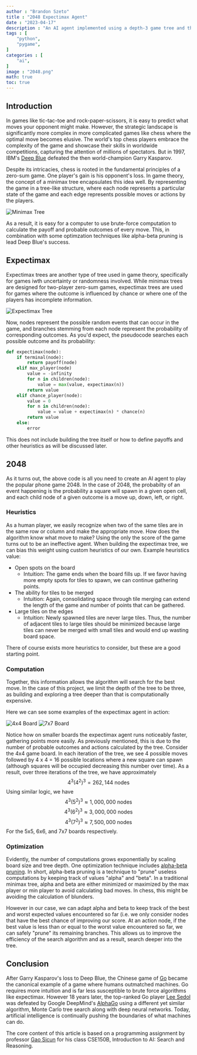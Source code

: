 ```yaml
---
author : "Brandon Szeto"
title : "2048 Expectimax Agent"
date : "2023-04-17"
description : "An AI agent implemented using a depth-3 game tree and the expectimax algorithm. Achieves a score over 20,000 more than 50% of the time."
tags : [
    "python",
    "pygame",
]
categories : [
    "ai",
]
image : "2048.png"
math: true
toc: true
---
```


## Introduction
In games like tic-tac-toe and rock-paper-scissors, it is easy to predict what
moves your opponent might make. However, the strategic landscape is
significantly more complex in more complicated games like chess where the
optimal move becomes elusive. The world's top chess players embrace the
complexity of the game and showcase their skills in worldwide competitions,
capturing the attention of millions of spectators. But in 1997, IBM's [Deep
Blue](https://en.wikipedia.org/wiki/Deep_Blue_(chess_computer))
defeated the then world-champion Garry Kasparov.

Despite its intricacies, chess is rooted in the fundamental
principles of a zero-sum game. One player's gain is his opponent's loss. In
game theory, the concept of a minimax tree encapsulates this idea well. By
representing the game in a tree-like structure, where each node represents a
particular state of the game and each edge represents possible moves or actions
by the players. 

![Minimax Tree](minimax.png)

As a result, it is easy for a computer to use brute-force
computation to calculate the payoff and probable outcomes of every move. This,
in combination with some optimzation techniques like alpha-beta pruning is lead
Deep Blue's success.

## Expectimax

Expectimax trees are another type of tree used in game theory, specifically for
games iwth uncertainty or randomness involved. While minimax trees are designed 
for two-player zero-sum games, expectimax trees are used for games where the 
outcome is influenced by chance or where one of the players has incomplete 
information.

![Expectimax Tree](expectimax.png)

Now, nodes represent the possible random events that can occur in the game, and
branches stemming from each node represent the probability of corresponding
outcomes. As you'd expect, the pseudocode searches each possible outcome and its
probability:

```python
def expectimax(node):
    if terminal(node):
        return payoff(node)
    elif max_player(node)
        value = -infinity
        for n in children(node):
            value = max(value, expectimax(n))
        return value
    elif chance_player(node):
        value = 0
        for n in children(node):
            value = value + expectimax(n) * chance(n)
        return value
    else:
        error
```
This does not include building the tree itself or how to define payoffs and
other heuristics as will be discussed later.


## 2048
As it turns out, the above code is all you need to create an AI agent to play
the popular phone game 2048. In the case of 2048, the probabilty of an event 
happening is the probability a square will spawn in a given open cell, and 
each child node of a given outcome is a move up, down, left, or right. 

### Heuristics
As a human player, we easily
recognize when two of the same tiles are in the same row or column and make the
appropriate move. How does the algorithm know what move to make? Using the only
the score of the game turns out to be an ineffective agent. When building the
expectimax tree, we can bias this weight using custom heuristics of our own.
Example heuristics value:
- Open spots on the board
    - Intuition: The game ends when the board fills up. If we favor having 
      more empty spots for tiles to spawn, we can continue gathering points.
- The ability for tiles to be merged
    - Intuition: Again, consolidating space through tile merging can extend the
      length of the game and number of points that can be gathered.
- Large tiles on the edges
    - Intuition: Newly spawned tiles are never large tiles. Thus, the number of
      adjacent tiles to large tiles should be minimized because large tiles can
      never be merged with small tiles and would end up wasting board space.

There of course exists more heuristics to consider, but these are a good
starting point.

### Computation
Together,
this information allows the algorithm will search for the best move. In the 
case of this project, we limit
the depth of the tree to be three, as building and exploring a tree deeper than
that is computationally expensive.

Here we can see some examples of the expectimax agent in action:

![4x4 Board](4x4.gif)
![7x7 Board](7x7.gif)

Notice how on smaller boards the expectimax agent runs noticeably faster,
gathering points more easily. As previously mentioned, this is due to the number
of probable outcomes and actions calculated by the tree. Consider the 4x4 game
board. In each iteration of the tree, we see 4 possible moves followed by 
4 x 4 = 16 possible locations where a new square can spawn (although squares
will be occupied decreasing this number over time). As a result, over three
iterations of the tree, we have approximately
$$ 4^3(4^2)^3 = 262,144 \text{ nodes} $$
Using similar logic, we have
$$ 4^3(5^2)^3 \approx 1,000,000 \text{ nodes} $$
$$ 4^3(6^2)^3 \approx 3,000,000 \text{ nodes} $$
$$ 4^3(7^2)^3 \approx 7,500,000 \text{ nodes} $$
For the 5x5, 6x6, and 7x7 boards respectively.

### Optimization
Evidently, the number of computations grows exponentially by scaling board size
and tree depth. One optimization technique includes [alpha-beta pruning](https://en.wikipedia.org/wiki/Alpha–beta_pruning).
In short, alpha-beta pruning is a technique to "prune" useless computations by
keeping track of values "alpha" and "beta". In a traditional minimax tree, alpha
and beta are either minimized or maximized by the max player or min player to
avoid calculating bad moves. In chess, this might be avoiding the calculation of
blunders. 

However in our case, we can adapt alpha and beta to keep track of the
best and worst expected values encountered so far (i.e. we only consider nodes
that have the best chance of improving our score. At an action node, if the best
value is less than or equal to the worst value encountered so far, we can safely
"prune" its remaining branches. This allows us to improve the efficiency of the
search algorithm and as a result, search deeper into the tree.

## Conclusion
After
Garry Kasparov's loss to Deep Blue, the Chinese game of [Go](https://en.wikipedia.org/wiki/Go_(game))
became the canonical example of a game where humans outmatched machines. Go
requires more intuition and is far less susceptible to brute force algorithms
like expectimax. However 18 years later, the top-ranked Go player 
[Lee Sedol](https://en.wikipedia.org/wiki/Lee_Sedol) was defeated by Google
DeepMind's [AlphaGo](https://en.wikipedia.org/wiki/AlphaGo) using a different
yet similar algorithm, Monte Carlo tree search along with deep neural networks.
Today, artificial intelligence is continually pushing the boundaries of what
machines can do.

The core content of this article is based on a programming assignment by
professor [Gao Sicun](https://jacobsschool.ucsd.edu/node/3603) for his class
CSE150B, Introduction to AI: Search and Reasoning.
